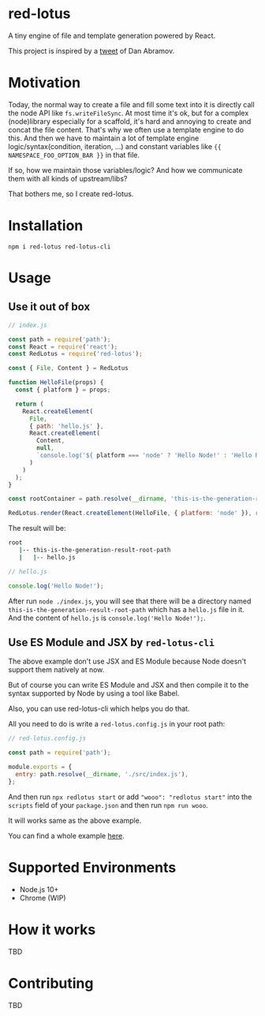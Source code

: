 # red-lotus

A tiny engine of file and template generation powered by React.

This project is inspired by a [tweet](https://twitter.com/dan_abramov/status/1285471956305956864) of Dan Abramov.

# Motivation

Today, the normal way to create a file and fill some text into it is directly call the node API like `fs.writeFileSync`.
At most time it's ok, but for a complex (node)library especially for a scaffold, it's hard and annoying to create and concat
the file content. That's why we often use a template engine to do this. And then we have to maintain a lot of
template engine logic/syntax(condition, iteration, ...) and constant variables like `{{ NAMESPACE_FOO_OPTION_BAR }}` in that file.

If so, how we maintain those variables/logic? And how we communicate them with all kinds of upstream/libs?

That bothers me, so I create red-lotus.

# Installation

`npm i red-lotus red-lotus-cli`

# Usage

## Use it out of box

```javascript
// index.js

const path = require('path');
const React = require('react');
const RedLotus = require('red-lotus');

const { File, Content } = RedLotus

function HelloFile(props) {
  const { platform } = props;

  return (
    React.createElement(
      File,
      { path: 'hello.js' },
      React.createElement(
        Content,
        null,
        `console.log('${ platform === 'node' ? 'Hello Node!' : 'Hello React!' }');`
      )
    )
  );
}

const rootContainer = path.resolve(__dirname, 'this-is-the-generation-result-root-path');

RedLotus.render(React.createElement(HelloFile, { platform: 'node' }), rootContainer);
```

The result will be:

```bash
root
   |-- this-is-the-generation-result-root-path
   |   |-- hello.js
```

```javascript
// hello.js

console.log('Hello Node!');
```

After run `node ./index.js`, you will see that there will be a directory named `this-is-the-generation-result-root-path`
which has a `hello.js` file in it. And the content of `hello.js` is `console.log('Hello Node!');`.

## Use ES Module and JSX by `red-lotus-cli`

The above example don't use JSX and ES Module because Node doesn't support them natively at now.

But of course you can write ES Module and JSX and then compile it to the syntax supported by Node by using a tool like Babel.

Also, you can use red-lotus-cli which helps you do that.

All you need to do is write a `red-lotus.config.js` in your root path:

```javascript
// red-lotus.config.js

const path = require('path');

module.exports = {
  entry: path.resolve(__dirname, './src/index.js'),
};
```

And then run `npx redlotus start` or add `"wooo": "redlotus start"` into the `scripts` field of your `package.json` and
then run `npm run wooo`.

It will works same as the above example.

You can find a whole example [here](./examples/basic).

# Supported Environments

- Node.js 10+
- Chrome (WIP)

# How it works

TBD

# Contributing

TBD
